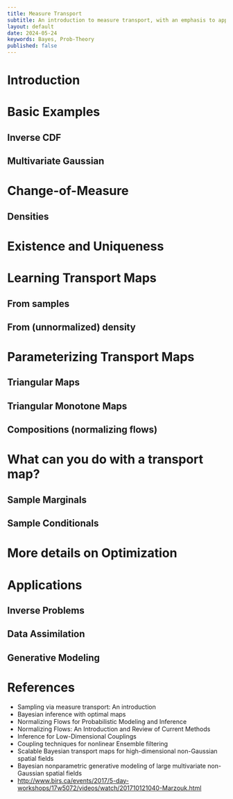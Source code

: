 ```yaml
---
title: Measure Transport
subtitle: An introduction to measure transport, with an emphasis to applications in Bayesian inference and uncertainty quantification.
layout: default
date: 2024-05-24
keywords: Bayes, Prob-Theory
published: false
---
```


# Introduction

# Basic Examples
## Inverse CDF
## Multivariate Gaussian

# Change-of-Measure
## Densities

# Existence and Uniqueness

# Learning Transport Maps
## From samples
## From (unnormalized) density

# Parameterizing Transport Maps
## Triangular Maps
## Triangular Monotone Maps
## Compositions (normalizing flows)

# What can you do with a transport map?
## Sample Marginals
## Sample Conditionals

# More details on Optimization

# Applications
## Inverse Problems
## Data Assimilation
## Generative Modeling

# References
- Sampling via measure transport: An introduction
- Bayesian inference with optimal maps
- Normalizing Flows for Probabilistic Modeling and Inference
- Normalizing Flows: An Introduction and Review of Current Methods
- Inference for Low-Dimensional Couplings
- Coupling techniques for nonlinear Ensemble filtering
- Scalable Bayesian transport maps for high-dimensional non-Gaussian spatial fields
- Bayesian nonparametric generative modeling of large multivariate non-Gaussian spatial fields
- http://www.birs.ca/events/2017/5-day-workshops/17w5072/videos/watch/201710121040-Marzouk.html
